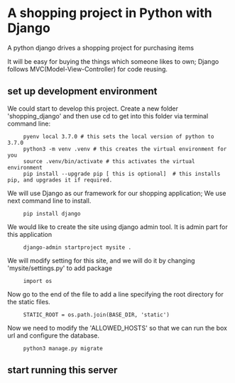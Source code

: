 # A shopping project in Python with Django
A python django drives a shopping project for purchasing items

It will be easy for buying the things which someone likes to own; Django follows MVC(Model-View-Controller) for code reusing.

## set up development environment
We could start to develop this project. Create a new folder 'shopping_django' and then use cd to get into this folder via terminal command line:

         pyenv local 3.7.0 # this sets the local version of python to 3.7.0
         python3 -m venv .venv # this creates the virtual environment for you
         source .venv/bin/activate # this activates the virtual environment
         pip install --upgrade pip [ this is optional]  # this installs pip, and upgrades it if required.

We will use Django as our framework for our shopping application; We use next command line to install.

         pip install django

We would like to create the site using django admin tool. It is admin part for this application
        
         django-admin startproject mysite .

We will modify setting for this site, and we will do it by changing 'mysite/settings.py' to add package

         import os

Now go to the end of the file to add a line specifying the root directory for the static files.

         STATIC_ROOT = os.path.join(BASE_DIR, 'static')

Now we need to modify the 'ALLOWED_HOSTS' so that we can run the box url and configure the database.

         python3 manage.py migrate

## start running this server




